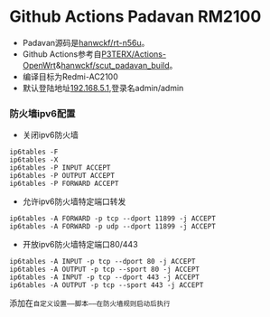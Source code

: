# Github Actions Padavan RM2100

- Padavan源码是[hanwckf/rt-n56u](https://github.com/hanwckf/rt-n56u)。
- Github Actions参考自[P3TERX/Actions-OpenWrt](https://github.com/P3TERX/Actions-OpenWrt)&[hanwckf/scut_padavan_build](https://github.com/hanwckf/scut_padavan_build)。
- 编译目标为Redmi-AC2100
- 默认登陆地址[192.168.5.1](192.168.5.1),登录名admin/admin

### 防火墙ipv6配置
- 关闭ipv6防火墙
```
ip6tables -F
ip6tables -X
ip6tables -P INPUT ACCEPT
ip6tables -P OUTPUT ACCEPT
ip6tables -P FORWARD ACCEPT
```
- 允许ipv6防火墙特定端口转发
```
ip6tables -A FORWARD -p tcp --dport 11899 -j ACCEPT
ip6tables -A FORWARD -p udp --dport 11899 -j ACCEPT
```
- 开放ipv6防火墙特定端口80/443
```
ip6tables -A INPUT -p tcp --dport 80 -j ACCEPT
ip6tables -A OUTPUT -p tcp --sport 80 -j ACCEPT
ip6tables -A INPUT -p tcp --dport 443 -j ACCEPT
ip6tables -A OUTPUT -p tcp --sport 443 -j ACCEPT
```
添加在`自定义设置——脚本——在防火墙规则启动后执行`
